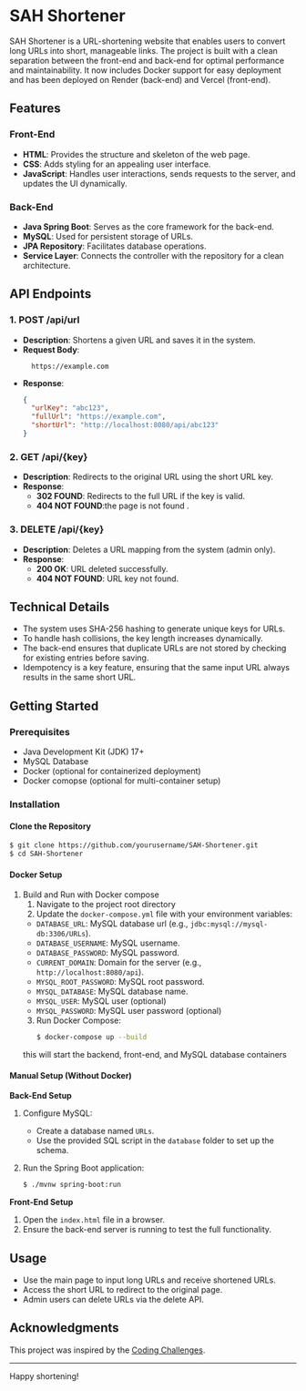# SAH Shortener

SAH Shortener is a URL-shortening website that enables users to convert long URLs into short, manageable links. The project is built with a clean separation between the front-end and back-end for optimal performance and maintainability. It now includes Docker support for easy deployment and has been deployed on Render (back-end) and Vercel (front-end).

## Features

### Front-End
- **HTML**: Provides the structure and skeleton of the web page.
- **CSS**: Adds styling for an appealing user interface.
- **JavaScript**: Handles user interactions, sends requests to the server, and updates the UI dynamically.

### Back-End
- **Java Spring Boot**: Serves as the core framework for the back-end.
- **MySQL**: Used for persistent storage of URLs.
- **JPA Repository**: Facilitates database operations.
- **Service Layer**: Connects the controller with the repository for a clean architecture.

## API Endpoints

### 1. **POST /api/url**
   - **Description**: Shortens a given URL and saves it in the system.
   - **Request Body**:
     ```Raw String:
       https://example.com     
     ```
   - **Response**:
     ```json
     {
       "urlKey": "abc123",
       "fullUrl": "https://example.com",
       "shortUrl": "http://localhost:8080/api/abc123"
     }
     ```

### 2. **GET /api/{key}**
   - **Description**: Redirects to the original URL using the short URL key.
   - **Response**:
      - **302 FOUND**: Redirects to the full URL if the key is valid.
      - **404 NOT FOUND**:the page is not found .

### 3. **DELETE /api/{key}**
   - **Description**: Deletes a URL mapping from the system (admin only).
   - **Response**:
     - **200 OK**: URL deleted successfully.
     - **404 NOT FOUND**: URL key not found.


## Technical Details
- The system uses SHA-256 hashing to generate unique keys for URLs.
- To handle hash collisions, the key length increases dynamically.
- The back-end ensures that duplicate URLs are not stored by checking for existing entries before saving.
- Idempotency is a key feature, ensuring that the same input URL always results in the same short URL.

## Getting Started

### Prerequisites
- Java Development Kit (JDK) 17+
- MySQL Database
- Docker (optional for containerized deployment)
- Docker comopse (optional for multi-container setup)

### Installation

#### Clone the Repository
```bash
$ git clone https://github.com/yourusername/SAH-Shortener.git
$ cd SAH-Shortener
```
#### Docker Setup
1. Build and Run with Docker compose
   1. Navigate to the project root directory
   2. Update the `docker-compose.yml` file with your environment variables:
     - `DATABASE_URL`: MySQL database url (e.g., `jdbc:mysql://mysql-db:3306/URLs`).
     - `DATABASE_USERNAME`: MySQL username.  
     - `DATABASE_PASSWORD`: MySQL password.
     - `CURRENT_DOMAIN`: Domain for the server (e.g., `http://localhost:8080/api`).
     - `MYSQL_ROOT_PASSWORD`: MySQL root password. 
     - `MYSQL_DATABASE`: MySQL database name. 
     - `MYSQL_USER`: MySQL user (optional)
     - `MYSQL_PASSWORD`: MySQL user password (optional)
   3. Run Docker Compose:
      ```bash
      $ docker-compose up --build
      ```
   this will start the backend, front-end, and MySQL database containers

#### Manual Setup (Without Docker)
**Back-End Setup**
1. Configure MySQL:
   - Create a database named `URLs`.
   - Use the provided SQL script in the `database` folder to set up the schema.

2. Run the Spring Boot application:
   ```bash
   $ ./mvnw spring-boot:run
   ```

**Front-End Setup**
1. Open the `index.html` file in a browser.
2. Ensure the back-end server is running to test the full functionality.

## Usage
- Use the main page to input long URLs and receive shortened URLs.
- Access the short URL to redirect to the original page.
- Admin users can delete URLs via the delete API.

## Acknowledgments
This project was inspired by the [Coding Challenges](https://codingchallenges.fyi/challenges/challenge-url-shortener).

---

Happy shortening!

